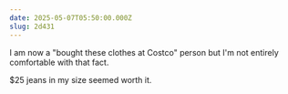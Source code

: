 ```yaml
---
date: 2025-05-07T05:50:00.000Z
slug: 2d431
---
```


I am now a "bought these clothes at Costco" person but I'm not entirely comfortable with that fact.

$25 jeans in my size seemed worth it.

